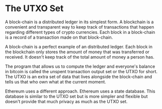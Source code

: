 # The UTXO Set
A block-chain is a distributed ledger in its simplest form. A blockchain is a convenient and transparent way to keep track of transactions that happen regarding different types of crypto currencies. Each block in a block-chain is a record of a transaction made on that block-chain.

A block-chain is a perfect example of an distributed ledger. Each block in the blockchain only stores the amount of money that was transferred or received. It doesn't keep track of the total amount of money a person has.

The program that allows us to compute the ledger and everyone's balance in bitcoin is called the unspent transaction output set or the UTXO for short. The UTXO is an extra set of data that lives alongside the block-chain and tells us that who own what at the current moment.

Ethereum uses a different approach. Ethereum uses a state database. This database is similar to the UTXO set but is more simpler and flexible but doesn't provide that much privacy as much as the UTXO set.
